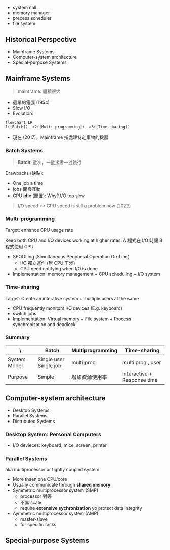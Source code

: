 - system call
- memory manager
- precess scheduler
- file system

## Historical Perspective

- Mainframe Systems
- Computer-system architecture
- Special-purpose Systems

## Mainframe Systems

> mainframe: 體積很大

- 最早的電腦 (1954)
- Slow I/O
- Evolution:

```mermaid
flowchart LR
1([Batch])-->2([Multi-programming])-->3([Time-sharing])
```

- 現在 (2017)，Mainframe 指處理特定事物的機器

### Batch Systems

> **Batch**: 批次，一批接者一批執行

Drawbacks (缺點):

- One job a time
- jobs 間零互動
- CPU **idle** (閒置): Why? I/O too slow

> I/O speed << CPU speed is still a problem now (2022)

### Multi-programming

Target:  enhance CPU usage rate

Keep both CPU and I/O devices working at higher rates: A 程式在 I/O 時讓 B 程式使用 CPU

- SPOOLing (Simultaneous Peripheral Operation On-Line)
    - I/O 獨立運作 (無 CPU 干涉)
    - CPU need notifying when I/O is done
- Implementation: memory management + CPU scheduling + I/O system

### Time-sharing

Target: Create an interative system + multiple users at the same 

- CPU frequently monitors I/O devices (E.g. keyboard)
- switch jobs
- Implementation: Virtual memory + File system + Process synchronization and deadlock

### Summary
| \ | Batch | Multiprogramming | Time-sharing |
| - | ----- | ---------------- | ------------ |
| System Model | Single user Single job | multi prog. | multi prog., user |
| Purpose | Simple | 增加資源使用率 | Interactive + Response time |

## Computer-system architecture

- Desktop Systems
- Parallel Systems
- Distributed Systems

### Desktop System: Personal Computers

- I/O devieces: keyboard, mice, screen, printer

### Parallel Systems

aka multiprocessor or tightly coupled system

- More thaen one CPU/core
- Usually communicate through **shared memory**
- Symmetric multiprocessor system (SMP)
    - processor 對等
    - 不易 scale
    - require **extensive sychronization** yo protect data integrity
- Aymmetric multiprocessor system (AMP)
    - master-slave
    - for specific tasks

## Special-purpose Systems
